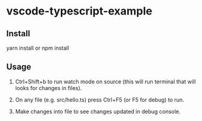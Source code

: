 # vscode-typescript-example

## Install

yarn install or npm install

## Usage

1. Ctrl+Shift+b to run watch mode on source (this will run terminal that will looks for changes in files).

2. On any file (e.g. src/hello.ts) press Ctrl+F5 (or F5 for debug) to run.

3. Make changes into file to see changes updated in debug console.
